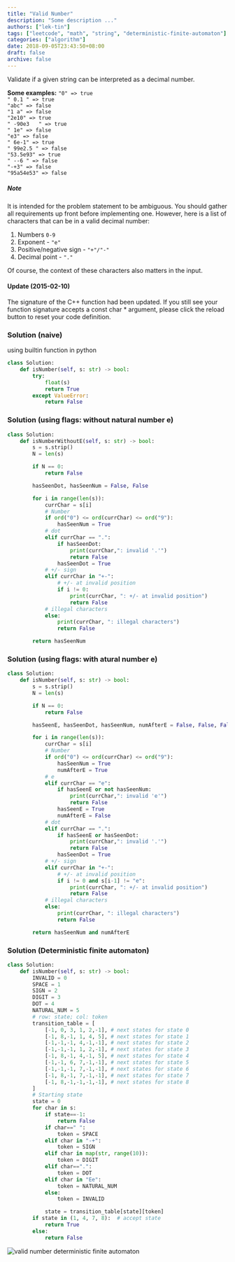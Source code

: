 ```yaml
---
title: "Valid Number"
description: "Some description ..."
authors: ["lek-tin"]
tags: ["leetcode", "math", "string", "deterministic-finite-automaton"]
categories: ["algorithm"]
date: 2018-09-05T23:43:50+08:00
draft: false
archive: false
---
```

Validate if a given string can be interpreted as a decimal number.  

**Some examples:**
`"0" => true`  
`" 0.1 " => true`  
`"abc" => false`  
`"1 a" => false`  
`"2e10" => true`  
`" -90e3   " => true`  
`" 1e" => false`  
`"e3" => false`  
`" 6e-1" => true`  
`" 99e2.5 " => false`  
`"53.5e93" => true`  
`" --6 " => false`  
`"-+3" => false`  
`"95a54e53" => false`  

##### Note
It is intended for the problem statement to be ambiguous. You should gather all requirements up front before implementing one. However, here is a list of characters that can be in a valid decimal number:

1. Numbers `0-9`
2. Exponent - `"e"`
3. Positive/negative sign - `"+"/"-"`
4. Decimal point - `"."`

Of course, the context of these characters also matters in the input.

#### Update (2015-02-10)

The signature of the C++ function had been updated. If you still see your function signature accepts a const char * argument, please click the reload button to reset your code definition.

### Solution (naive)

using builtin function in python
```python
class Solution:
    def isNumber(self, s: str) -> bool:
        try:
            float(s)
            return True
        except ValueError:
            return False
```

### Solution (using flags: without natural number e)

```python
class Solution:
    def isNumberWithoutE(self, s: str) -> bool:
        s = s.strip()
        N = len(s)

        if N == 0:
            return False

        hasSeenDot, hasSeenNum = False, False

        for i in range(len(s)):
            currChar = s[i]
            # Number
            if ord("0") <= ord(currChar) <= ord("9"):
                hasSeenNum = True
            # dot
            elif currChar == ".":
                if hasSeenDot:
                    print(currChar,": invalid '.'")
                    return False
                hasSeenDot = True
            # +/- sign
            elif currChar in "+-":
                # +/- at invalid position
                if i != 0:
                    print(currChar, ": +/- at invalid position")
                    return False
            # illegal characters
            else:
                print(currChar, ": illegal characters")
                return False

        return hasSeenNum
```

### Solution (using flags: with atural number e)

```python
class Solution:
    def isNumber(self, s: str) -> bool:
        s = s.strip()
        N = len(s)

        if N == 0:
            return False

        hasSeenE, hasSeenDot, hasSeenNum, numAfterE = False, False, False, False

        for i in range(len(s)):
            currChar = s[i]
            # Number
            if ord("0") <= ord(currChar) <= ord("9"):
                hasSeenNum = True
                numAfterE = True
            # e
            elif currChar == "e":
                if hasSeenE or not hasSeenNum:
                    print(currChar,": invalid 'e'")
                    return False
                hasSeenE = True
                numAfterE = False
            # dot
            elif currChar == ".":
                if hasSeenE or hasSeenDot:
                    print(currChar,": invalid '.'")
                    return False
                hasSeenDot = True
            # +/- sign
            elif currChar in "+-":
                # +/- at invalid position
                if i != 0 and s[i-1] != "e":
                    print(currChar, ": +/- at invalid position")
                    return False
            # illegal characters
            else:
                print(currChar, ": illegal characters")
                return False

        return hasSeenNum and numAfterE
```

### Solution (Deterministic finite automaton)

```python
class Solution:
    def isNumber(self, s: str) -> bool:
        INVALID = 0
        SPACE = 1
        SIGN = 2
        DIGIT = 3
        DOT = 4
        NATURAL_NUM = 5
        # row: state; col: token
        transition_table = [
            [-1, 0, 3, 1, 2,-1], # next states for state 0
            [-1, 8,-1, 1, 4, 5], # next states for state 1
            [-1,-1,-1, 4,-1,-1], # next states for state 2
            [-1,-1,-1, 1, 2,-1], # next states for state 3
            [-1, 8,-1, 4,-1, 5], # next states for state 4
            [-1,-1, 6, 7,-1,-1], # next states for state 5
            [-1,-1,-1, 7,-1,-1], # next states for state 6
            [-1, 8,-1, 7,-1,-1], # next states for state 7
            [-1, 8,-1,-1,-1,-1], # next states for state 8
        ]
        # Starting state
        state = 0
        for char in s:
            if state==-1:
                return False
            if char==" ":
                token = SPACE
            elif char in "-+":
                token = SIGN
            elif char in map(str, range(10)):
                token = DIGIT
            elif char==".":
                token = DOT
            elif char in "Ee":
                token = NATURAL_NUM
            else:
                token = INVALID

            state = transition_table[state][token]
        if state in (1, 4, 7, 8):  # accept state
            return True
        else:
            return False
```
![valid number deterministic finite automaton](/img/post/valid-number-deterministic-finite-automaton.png)